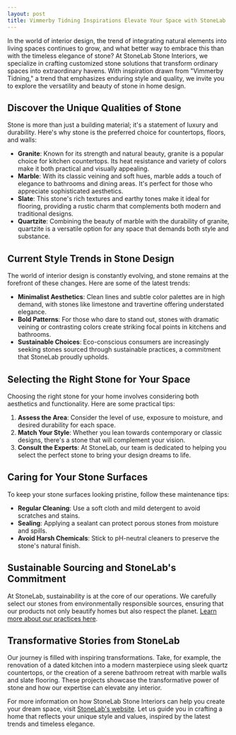 ```yaml
---
layout: post
title: Vimmerby Tidning Inspirations Elevate Your Space with StoneLab
---
```



In the world of interior design, the trend of integrating natural elements into living spaces continues to grow, and what better way to embrace this than with the timeless elegance of stone? At StoneLab Stone Interiors, we specialize in crafting customized stone solutions that transform ordinary spaces into extraordinary havens. With inspiration drawn from "Vimmerby Tidning," a trend that emphasizes enduring style and quality, we invite you to explore the versatility and beauty of stone in home design.

## Discover the Unique Qualities of Stone

Stone is more than just a building material; it's a statement of luxury and durability. Here's why stone is the preferred choice for countertops, floors, and walls:

- **Granite**: Known for its strength and natural beauty, granite is a popular choice for kitchen countertops. Its heat resistance and variety of colors make it both practical and visually appealing.
- **Marble**: With its classic veining and soft hues, marble adds a touch of elegance to bathrooms and dining areas. It's perfect for those who appreciate sophisticated aesthetics.
- **Slate**: This stone's rich textures and earthy tones make it ideal for flooring, providing a rustic charm that complements both modern and traditional designs.
- **Quartzite**: Combining the beauty of marble with the durability of granite, quartzite is a versatile option for any space that demands both style and substance.

## Current Style Trends in Stone Design

The world of interior design is constantly evolving, and stone remains at the forefront of these changes. Here are some of the latest trends:

- **Minimalist Aesthetics**: Clean lines and subtle color palettes are in high demand, with stones like limestone and travertine offering understated elegance.
- **Bold Patterns**: For those who dare to stand out, stones with dramatic veining or contrasting colors create striking focal points in kitchens and bathrooms.
- **Sustainable Choices**: Eco-conscious consumers are increasingly seeking stones sourced through sustainable practices, a commitment that StoneLab proudly upholds.

## Selecting the Right Stone for Your Space

Choosing the right stone for your home involves considering both aesthetics and functionality. Here are some practical tips:

1. **Assess the Area**: Consider the level of use, exposure to moisture, and desired durability for each space.
2. **Match Your Style**: Whether you lean towards contemporary or classic designs, there's a stone that will complement your vision.
3. **Consult the Experts**: At StoneLab, our team is dedicated to helping you select the perfect stone to bring your design dreams to life.

## Caring for Your Stone Surfaces

To keep your stone surfaces looking pristine, follow these maintenance tips:

- **Regular Cleaning**: Use a soft cloth and mild detergent to avoid scratches and stains.
- **Sealing**: Applying a sealant can protect porous stones from moisture and spills.
- **Avoid Harsh Chemicals**: Stick to pH-neutral cleaners to preserve the stone's natural finish.

## Sustainable Sourcing and StoneLab's Commitment

At StoneLab, sustainability is at the core of our operations. We carefully select our stones from environmentally responsible sources, ensuring that our products not only beautify homes but also respect the planet. [Learn more about our practices here](https://stonelab.se).

## Transformative Stories from StoneLab

Our journey is filled with inspiring transformations. Take, for example, the renovation of a dated kitchen into a modern masterpiece using sleek quartz countertops, or the creation of a serene bathroom retreat with marble walls and slate flooring. These projects showcase the transformative power of stone and how our expertise can elevate any interior.

For more information on how StoneLab Stone Interiors can help you create your dream space, visit [StoneLab's website](https://stonelab.se). Let us guide you in crafting a home that reflects your unique style and values, inspired by the latest trends and timeless elegance.
